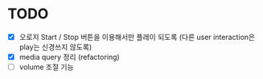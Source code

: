 # TODO

* [x] 오로지 Start / Stop 버튼을 이용해서만 플레이 되도록 (다른 user interaction은 play는 신경쓰지 않도록)
* [x] media query 정리 (refactoring)
* [ ] volume 조절 기능